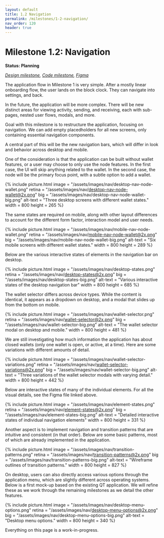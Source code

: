 ```yaml
---
layout: default
title: 1.2 Navigation
permalink: /milestones/1-2-navigation/
nav_order: 120
header: true
---
```


# Milestone 1.2: Navigation

**Status: Planning**

_[Design milestone](https://github.com/BitcoinDesign/Bitcoin-Core-App/milestone/2), [Code milestone](https://github.com/bitcoin-core/gui-qml/milestone/2), [Figma](https://www.figma.com/file/ek8w3n3upbluw5UL2lGhRx/Bitcoin-Core-App-Design?type=design&node-id=7516%3A13168&mode=design&t=sZSBHpOLLJmoMf57-1)_

The application flow in Milestone 1 is very simple. After a mostly linear onboarding flow, the user lands on the block clock. They can navigate into settings, and back.

In the future, the application will be more complex. There will be new distinct areas for viewing activity, sending, and receiving, each with sub-pages, nested user flows, modals, and more.

Goal with this milestone is to restructure the application, focusing on navigation. We can add empty placedholders for all new screens, only containing essential navigation components.

A central part of this will be the new navigation bars, which will differ in look and behavior across desktop and mobile.

One of the consideration is that the application can be built without wallet features, or a user may choose to only use the node features. In the first case, the UI will skip anything related to the wallet. In the second case, the node will be the primary focus point, with a subtle option to add a wallet.

{% include picture.html
	image = "/assets/images/nav/desktop-nav-node-wallet.png"
	retina = "/assets/images/nav/desktop-nav-node-wallet@2x.png"
	big = "/assets/images/nav/desktop-nav-node-wallet-big.png"
	alt-text = "Three desktop screens with different wallet states."
	width = 800
	height = 265
%}

The same states are required on mobile, along with other layout differences to account for the different form factor, interaction model and user needs.

{% include picture.html
	image = "/assets/images/nav/mobile-nav-node-wallet.png"
	retina = "/assets/images/nav/mobile-nav-node-wallet@2x.png"
	big = "/assets/images/nav/mobile-nav-node-wallet-big.png"
	alt-text = "Six mobile screens with different wallet states."
	width = 800
	height = 289
%}

Below are the various interactive states of elements in the navigation bar on desktop.

{% include picture.html
	image = "/assets/images/nav/desktop-states.png"
	retina = "/assets/images/nav/desktop-states@2x.png"
	big = "/assets/images/nav/desktop-states-big.png"
	alt-text = "Various interactive states of the desktop navigation bar"
	width = 800
	height = 685
%}

The wallet selector differs across device types. While the content is identical, it appears as a dropdown on desktop, and a modal that slides up from the bottom on mobile.

{% include picture.html
	image = "/assets/images/nav/wallet-selector.png"
	retina = "/assets/images/nav/wallet-selector@2x.png"
	big = "/assets/images/nav/wallet-selector-big.png"
	alt-text = "The wallet selector modal on desktop and mobile."
	width = 800
	height = 481
%}

We are still investigating how much information the application has about closed wallets (only one wallet is open, or active, at a time). Here are some variations with different amounts of detail.

{% include picture.html
	image = "/assets/images/nav/wallet-selector-variations.png"
	retina = "/assets/images/nav/wallet-selector-variations@2x.png"
	big = "/assets/images/nav/wallet-selector-big.png"
	alt-text = "Three variations of the wallet selector modals with varying detail."
	width = 800
	height = 442
%}

Below are interactive states of many of the individual elements. For all the visual details, see the Figma file linked above.

{% include picture.html
	image = "/assets/images/nav/element-states.png"
	retina = "/assets/images/nav/element-states@2x.png"
	big = "/assets/images/nav/element-states-big.png"
	alt-text = "Detailed interactive states of individual navigation elements"
	width = 800
	height = 331
%}

Another aspect is to implement navigation and transition patterns that are intuitive and consistent (in that order). Below are some basic patterns, most of which are already implemented in the application.

{% include picture.html
	image = "/assets/images/nav/transition-patterns.png"
	retina = "/assets/images/nav/transition-patterns@2x.png"
	big = "/assets/images/nav/transition-patterns-big.png"
	alt-text = "Wireframe outlines of transition patterns."
	width = 800
	height = 827
%}

On desktop, users can also directly access various options through the application menu, which are slightly different across operating systems. Below is a first mock-up based on the existing QT application. We will refine these as we work through the remaining milestones as we detail the other features.

{% include picture.html
	image = "/assets/images/nav/desktop-menu-options.png"
	retina = "/assets/images/nav/desktop-menu-options@2x.png"
	big = "/assets/images/nav/desktop-menu-options-big.png"
	alt-text = "Desktop menu options."
	width = 800
	height = 340
%}

Everything on this page is a work-in-progress.